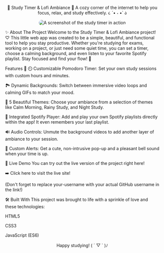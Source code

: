 <div align="center">

🌸 Study Timer & Lofi Ambiance 🌸
A cozy corner of the internet to help you focus, relax, and study effectively. ૮ ´• ˕ •` ა

</div>

<p align="center">
<img src="Screenshot 2025-09-15 025842" alt="A screenshot of the study timer in action" style="border-radius: 15px;"/>
</p>

✨ About The Project
Welcome to the Study Timer & Lofi Ambiance project! ♡ This little web app was created to be a simple, beautiful, and functional tool to help you stay productive. Whether you're studying for exams, working on a project, or just need some quiet time, you can set a timer, choose a calming background, and even listen to your favorite Spotify playlist. Stay focused and find your flow! 💖

Features 🎀
⏲️ Customizable Pomodoro Timer: Set your own study sessions with custom hours and minutes.

🏞️ Dynamic Backgrounds: Switch between immersive video loops and calming GIFs to match your mood.

🎨 5 Beautiful Themes: Choose your ambiance from a selection of themes like Calm Morning, Rainy Study, and Night Study.

🎵 Integrated Spotify Player: Add and play your own Spotify playlists directly within the app! It even remembers your last playlist.

🔊 Audio Controls: Unmute the background videos to add another layer of ambiance to your session.

🎉 Custom Alerts: Get a cute, non-intrusive pop-up and a pleasant bell sound when your time is up.

🚀 Live Demo
You can try out the live version of the project right here!

➡️ Click here to visit the live site!

(Don't forget to replace your-username with your actual GitHub username in the link!)

🛠️ Built With
This project was brought to life with a sprinkle of love and these technologies:

HTML5

CSS3

JavaScript (ES6)

<div align="center">

Happy studying! ( ´ ▽ ` )ﾉ

</div>

